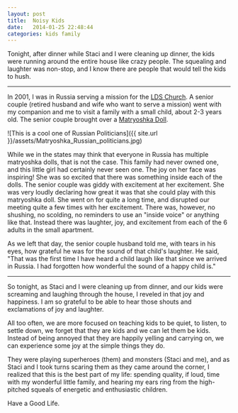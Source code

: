 ```yaml
---
layout: post
title:  Noisy Kids
date:   2014-01-25 22:48:44
categories: kids family
---
```


Tonight, after dinner while Staci and I were cleaning up dinner, the kids were running around the entire house like crazy people. The squealing and laughter was non-stop, and I know there are people that would tell the kids to hush. 

---

In 2001, I was in Russia serving a mission for the [LDS Church](http://mormon.org). A senior couple (retired husband and wife who want to serve a mission) went with my companion and me to visit a family with a small child, about 2-3 years old. The senior couple brought over a [Matryoshka Doll](http://en.wikipedia.org/wiki/Matryoshka_doll).

![This is a cool one of Russian Politicians]({{ site.url }}/assets/Matryoshka_Russian_politicians.jpg)

While we in the states may think that everyone in Russia has multiple matryoshka dolls, that is not the case. This family had never owned one, and this little girl had certainly never seen one. The joy on her face was inspiring! She was so excited that there was something inside each of the dolls. The senior couple was giddy with excitement at her excitement. She was very loudly declaring how great it was that she could play with this matryoshka doll. She went on for quite a long time, and disrupted our meeting quite a few times with her excitement. There was, however, no shushing, no scolding, no reminders to use an "inside voice" or anything like that. Instead there was laughter, joy, and excitement from each of the 6 adults in the small apartment. 

As we left that day, the senior couple husband told me, with tears in his eyes, how grateful he was for the sound of that child's laughter. He said, "That was the first time I have heard a child laugh like that since we arrived in Russia. I had forgotten how wonderful the sound of a happy child is."

---

So tonight, as Staci and I were cleaning up from dinner, and our kids were screaming and laughing through the house, I reveled in that joy and happiness. I am so grateful to be able to hear those shouts and exclamations of joy and laughter. 

All too often, we are more focused on teaching kids to be quiet, to listen, to settle down, we forget that they are kids and we can let them be kids. Instead of being annoyed that they are happily yelling and carrying on, we can experience some joy at the simple things they do. 

They were playing superheroes (them) and monsters (Staci and me), and as Staci and I took turns scaring them as they came around the corner, I realized that this is the best part of my life: spending quality, if loud, time with my wonderful little family, and hearing my ears ring from the high-pitched squeals of energetic and enthusiastic children. 

Have a Good Life.